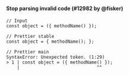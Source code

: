#### Stop parsing invalid code (#12982 by @fisker)

<!-- prettier-ignore -->
```tsx
// Input
const object = ({ methodName() });

// Prettier stable
const object = { methodName(); };

// Prettier main
SyntaxError: Unexpected token. (1:29)
> 1 | const object = ({ methodName() });
    |                             ^^
```
